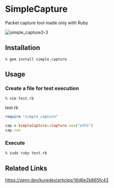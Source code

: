 # SimpleCapture

Packet capture tool made only with Ruby

![simple_capture3-3](https://user-images.githubusercontent.com/1259315/108730552-fd36a000-756e-11eb-88a0-2b7244802050.gif)

## Installation

```
% gem install simple_capture
```

## Usage

### Create a file for test execution

```
% vim test.rb
```

test.rb
```ruby
require "simple_capture"

cap = SimpleCapture::Capture.new("eth1")
cap.run
```

### Execute

```
% sudo ruby test.rb 
```

## Related Links

https://zenn.dev/kuredev/articles/16d6e2b865fc43
